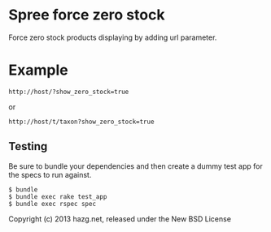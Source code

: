 Spree force zero stock
======================

Force zero stock products displaying by adding url parameter.


Example
=======

    http://host/?show_zero_stock=true
or

    http://host/t/taxon?show_zero_stock=true    

Testing
-------

Be sure to bundle your dependencies and then create a dummy test app for the specs to run against.

    $ bundle
    $ bundle exec rake test_app
    $ bundle exec rspec spec

Copyright (c) 2013 hazg.net, released under the New BSD License
